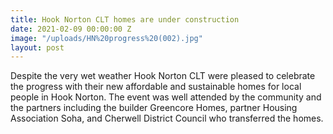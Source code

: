 ```yaml
---
title: Hook Norton CLT homes are under construction
date: 2021-02-09 00:00:00 Z
image: "/uploads/HN%20progress%20(002).jpg"
layout: post
---
```


Despite the very wet weather Hook Norton CLT were pleased to celebrate the progress with their new affordable and sustainable homes for local people in Hook Norton. The event was well attended by the community and the partners including the builder Greencore Homes, partner Housing Association Soha, and Cherwell District Council who transferred the homes. 
